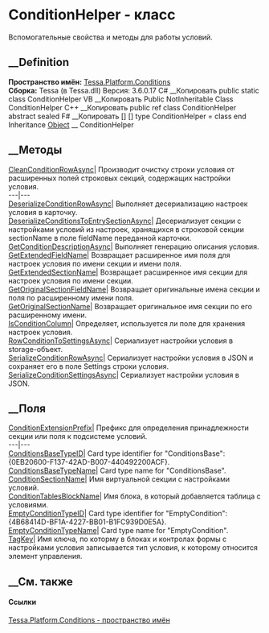 # ConditionHelper - класс
Вспомогательные свойства и методы для работы условий.
## __Definition
 **Пространство имён:**
[Tessa.Platform.Conditions](N_Tessa_Platform_Conditions.htm)  
 **Сборка:** Tessa (в Tessa.dll) Версия: 3.6.0.17
C# __Копировать
     public static class ConditionHelper
VB __Копировать
     Public NotInheritable Class ConditionHelper
C++ __Копировать
     public ref class ConditionHelper abstract sealed
F# __Копировать
     [<AbstractClassAttribute>]
    [<SealedAttribute>]
    type ConditionHelper = class end
Inheritance
    [Object](https://learn.microsoft.com/dotnet/api/system.object) __ ConditionHelper
##  __Методы
[CleanConditionRowAsync](M_Tessa_Platform_Conditions_ConditionHelper_CleanConditionRowAsync.htm)|
Производит очистку строки условия от расширенных полей строковых секций,
содержащих настройки условия.  
---|---  
[DeserializeConditionRowAsync](M_Tessa_Platform_Conditions_ConditionHelper_DeserializeConditionRowAsync.htm)|
Выполняет десериализацию настроек условия в карточку.  
[DeserializeConditionsToEntrySectionAsync](M_Tessa_Platform_Conditions_ConditionHelper_DeserializeConditionsToEntrySectionAsync.htm)|
Десериализует секции с настройками условий из настроек, хранящихся в строковой
секции sectionName в поле fieldName переданной карточки.  
[GetConditionDescriptionAsync](M_Tessa_Platform_Conditions_ConditionHelper_GetConditionDescriptionAsync.htm)|
Выполняет генерацию описания условия.  
[GetExtendedFieldName](M_Tessa_Platform_Conditions_ConditionHelper_GetExtendedFieldName.htm)|
Возвращает расширенное имя поля для настроек условия по имени секции и имени
поля.  
[GetExtendedSectionName](M_Tessa_Platform_Conditions_ConditionHelper_GetExtendedSectionName.htm)|
Возвращает расширенное имя секции для настроек условия по имени секции.  
[GetOriginalSectionFieldName](M_Tessa_Platform_Conditions_ConditionHelper_GetOriginalSectionFieldName.htm)|
Возвращает оригинальные имена секции и поля по расширенному имени поля.  
[GetOriginalSectionName](M_Tessa_Platform_Conditions_ConditionHelper_GetOriginalSectionName.htm)|
Возвращает оригинальное имя секции по его расширенному имени.  
[IsConditionColumn](M_Tessa_Platform_Conditions_ConditionHelper_IsConditionColumn.htm)|
Определяет, используется ли поле для хранения настроек условия.  
[RowConditionToSettingsAsync](M_Tessa_Platform_Conditions_ConditionHelper_RowConditionToSettingsAsync.htm)|
Сериализует настройки условия в storage-объект.  
[SerializeConditionRowAsync](M_Tessa_Platform_Conditions_ConditionHelper_SerializeConditionRowAsync.htm)|
Сериализует настройки условия в JSON и сохраняет его в поле Settings строки
условия.  
[SerializeConditionSettingsAsync](M_Tessa_Platform_Conditions_ConditionHelper_SerializeConditionSettingsAsync.htm)|
Сериализует настройки условия в JSON.  
## __Поля
[ConditionExtensionPrefix](F_Tessa_Platform_Conditions_ConditionHelper_ConditionExtensionPrefix.htm)|
Префикс для определения принадлежности секции или поля к подсистеме условий.  
---|---  
[ConditionsBaseTypeID](F_Tessa_Platform_Conditions_ConditionHelper_ConditionsBaseTypeID.htm)|
Card type identifier for "ConditionsBase":
{0EB20600-F137-42AD-B007-440492200ACF}.  
[ConditionsBaseTypeName](F_Tessa_Platform_Conditions_ConditionHelper_ConditionsBaseTypeName.htm)|
Card type name for "ConditionsBase".  
[ConditionSectionName](F_Tessa_Platform_Conditions_ConditionHelper_ConditionSectionName.htm)|
Имя виртуальной секции с настройками условий.  
[ConditionTablesBlockName](F_Tessa_Platform_Conditions_ConditionHelper_ConditionTablesBlockName.htm)|
Имя блока, в который добавляется таблица с условиями.  
[EmptyConditionTypeID](F_Tessa_Platform_Conditions_ConditionHelper_EmptyConditionTypeID.htm)|
Card type identifier for "EmptyCondition":
{4B68414D-BF1A-4227-BB01-B1FC939D0E5A}.  
[EmptyConditionTypeName](F_Tessa_Platform_Conditions_ConditionHelper_EmptyConditionTypeName.htm)|
Card type name for "EmptyCondition".  
[TagKey](F_Tessa_Platform_Conditions_ConditionHelper_TagKey.htm)|  Имя ключа,
по которму в блоках и контролах формы с настройками условия записывается тип
условия, к которому относится элемент управления.  
## __См. также
#### Ссылки
[Tessa.Platform.Conditions - пространство
имён](N_Tessa_Platform_Conditions.htm)
